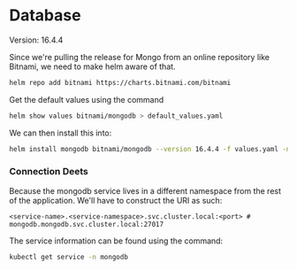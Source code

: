 # Database

Version: 16.4.4

Since we're pulling the release for Mongo from an online repository like Bitnami, we need to make helm aware of that.

```bash
helm repo add bitnami https://charts.bitnami.com/bitnami
```

Get the default values using the command

```bash
helm show values bitnami/mongodb > default_values.yaml
```

We can then install this into:

```bash
helm install mongodb bitnami/mongodb --version 16.4.4 -f values.yaml -n mongodb
```

### Connection Deets

Because the mongodb service lives in a different namespace from the rest of the application. We'll have to construct the URI as such:

```
<service-name>.<service-namespace>.svc.cluster.local:<port> # mongodb.mongodb.svc.cluster.local:27017
```

The service information can be found using the command:

```bash
kubectl get service -n mongodb
```